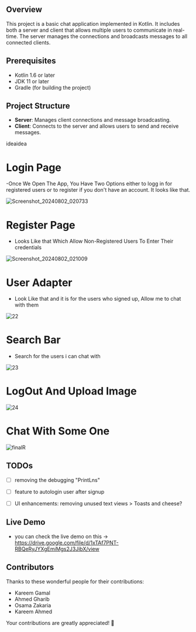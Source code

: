 ## Overview

This project is a basic chat application implemented in Kotlin. It includes both a server and client that allows multiple users to communicate in real-time. The server manages the connections and broadcasts messages to all connected clients.

## Prerequisites
- Kotlin 1.6 or later
- JDK 11 or later
- Gradle (for building the project)

## Project Structure

- **Server**: Manages client connections and message broadcasting.
- **Client**: Connects to the server and allows users to send and receive messages.

ideaidea
# Login Page

-Once We Open The App, You Have Two Options either to logg in for registered users or to register if you don't have an account. It looks like that.




   ![Screenshot_20240802_020733](https://github.com/user-attachments/assets/f016f721-a5fb-4e23-8769-eda243df7cf6)
 
  

# Register Page

- Looks Like that Which Allow Non-Registered Users To Enter Their credentials 

![Screenshot_20240802_021009](https://github.com/user-attachments/assets/cef85c0d-0db4-4aea-8638-b87405cd4a60)



# User Adapter
- Look Like that and it is for the users who signed up, Allow me to chat with them

![22](https://github.com/user-attachments/assets/5ac6e764-7eef-463d-967e-e9a2b06a8b31)


# Search Bar
- Search for the users i can chat with
  
![23](https://github.com/user-attachments/assets/af13e7d1-2bef-4e8e-9bcc-fd4eb7d87c94)


# LogOut And Upload Image

![24](https://github.com/user-attachments/assets/1775dfa2-3920-4bed-8a32-755db07630d1)


# Chat With Some One
![finalR](https://github.com/user-attachments/assets/84031d88-03de-4e10-bd12-de1d328ba25b)


## TODOs
- [ ] removing the debugging "PrintLns"
- [ ] feature to autologin user after signup
- [ ] UI enhancements: removing unused text views > Toasts and cheese?


## Live Demo
- you can check the live demo on this -> https://drive.google.com/file/d/1xTAf7PNT-RBQeRyJYXgEmiMgs2J3JibX/view
## Contributors

Thanks to these wonderful people for their contributions:

- Kareem Gamal
- Ahmed Gharib
- Osama Zakaria
- Kareem Ahmed

Your contributions are greatly appreciated! 🎉
